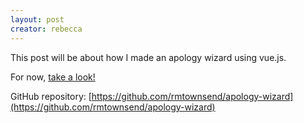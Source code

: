 ```yaml
---
layout: post
creator: rebecca
---
```

This post will be about how I made an apology wizard using vue.js.

For now, [take a look!](https://rmtownsend.github.io/apology-wizard/)

GitHub repository: [https://github.com/rmtownsend/apology-wizard](https://github.com/rmtownsend/apology-wizard)
